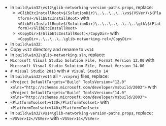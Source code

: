  * In `build\win32\vs12\glib-networking-version-paths.props`, replace:
	* `<GlibEtcInstallRoot>$(SolutionDir)\..\..\..\..\vs$(VSVer)\$(Platform)</GlibEtcInstallRoot>` with
`<GlibEtcInstallRoot>$(SolutionDir)\..\..\..\..\..\..\gtk\$(Platform)</GlibEtcInstallRoot>`
	* `<CopyDir>$(GlibEtcInstallRoot)</CopyDir>` with
`<CopyDir>..\..\..\..\glib-networking-rel</CopyDir>`
 * In `build\win32`:
  * Copy `vs12` directory and rename to `vs14`
 * In `build\win32\glib-networking.sln`, replace:
  * `Microsoft Visual Studio Solution File, Format Version 12.00` with
    `Microsoft Visual Studio Solution File, Format Version 14.00`
  * `# Visual Studio 2013` with
    `# Visual Studio 14`
  * In `build\win32\vs14` all `*.vcxproj` files, replace:
   * `<Project DefaultTargets="Build" ToolsVersion="12.0" xmlns="http://schemas.microsoft.com/developer/msbuild/2003">` with
     `<Project DefaultTargets="Build" ToolsVersion="14.0" xmlns="http://schemas.microsoft.com/developer/msbuild/2003">`
   * `<PlatformToolset>v120</PlatformToolset>` with
     `<PlatformToolset>v140</PlatformToolset>`
  * In `build\win32\vs14\glib-networking-version-paths.props`, replace:
   * `<VSVer>12</VSVer>` with
     `<VSVer>14</VSVer>`